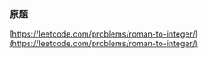 ### 原题
[https://leetcode.com/problems/roman-to-integer/](https://leetcode.com/problems/roman-to-integer/)